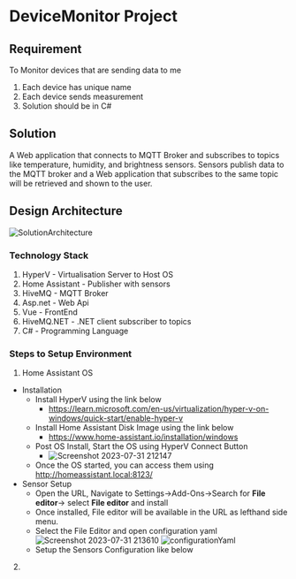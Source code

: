 # DeviceMonitor Project

## Requirement
To Monitor devices that are sending data to me
1. Each device has unique name
2. Each device sends measurement
3. Solution should be in C#

## Solution
A Web application that connects to MQTT Broker and subscribes to topics like temperature, humidity, and brightness sensors. Sensors publish data to the MQTT broker and a Web application that subscribes to the same topic will be retrieved and shown to the user.

## Design Architecture
![SolutionArchitecture](https://github.com/chandramouliraju/DeviceMonitor/assets/32584364/3df213a1-6d53-4387-a859-32ba1d544908)

### Technology Stack
1. HyperV - Virtualisation Server to Host OS
2. Home Assistant - Publisher with sensors
3. HiveMQ - MQTT Broker
4. Asp.net - Web Api
5. Vue - FrontEnd
6. HiveMQ.NET - .NET client subscriber to topics
7. C# - Programming Language

### Steps to Setup Environment
1. Home Assistant OS
  - Installation
    - Install HyperV using the link below
       - https://learn.microsoft.com/en-us/virtualization/hyper-v-on-windows/quick-start/enable-hyper-v
    - Install Home Assistant Disk Image using the link below
       - https://www.home-assistant.io/installation/windows
    - Post OS Install, Start the OS using HyperV Connect Button
       - ![Screenshot 2023-07-31 212147](https://github.com/chandramouliraju/DeviceMonitor/assets/32584364/192b062a-c576-4ee1-a624-84dd94048fb7)
    - Once the OS started, you can access them using http://homeassistant.local:8123/
  - Sensor Setup
    - Open the URL, Navigate to Settings->Add-Ons->Search for **File editor**-> select **File editor** and install
    - Once installed, File editor will be available in the URL as lefthand side menu.
    - Select the File Editor and open configuration yaml
      ![Screenshot 2023-07-31 213610](https://github.com/chandramouliraju/DeviceMonitor/assets/32584364/0568bbf6-7606-42e8-a68e-1aeb89d59885) ![configurationYaml](https://github.com/chandramouliraju/DeviceMonitor/assets/32584364/93820d40-6276-4e90-9247-ccc23917ec74)
    - Setup the Sensors Configuration like below

        
2. 
   
   
